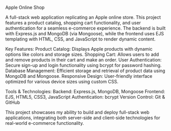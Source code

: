 Apple Online Shop

A full-stack web application replicating an Apple online store. This project features a product catalog, shopping cart functionality, and user authentication for a seamless e-commerce experience. 
The backend is built with Express.js and MongoDB (via Mongoose), 
while the frontend uses EJS templating with HTML, CSS, and JavaScript to render dynamic content.

Key Features:
Product Catalog: Displays Apple products with dynamic options like colors and storage sizes.
Shopping Cart: Allows users to add and remove products in their cart and make an order.
User Authentication: Secure sign-up and login functionality using bcrypt for password hashing.
Database Management: Efficient storage and retrieval of product data using MongoDB and Mongoose.
Responsive Design: User-friendly interface optimized for various device sizes using custom CSS.

Tools & Technologies:
Backend: Express.js, MongoDB, Mongoose
Frontend: EJS, HTML5, CSS3, JavaScript
Authentication: bcrypt
Version Control: Git & GitHub

This project showcases my ability to build and deploy full-stack web applications, 
integrating both server-side and client-side technologies for real-world e-commerce functionality.